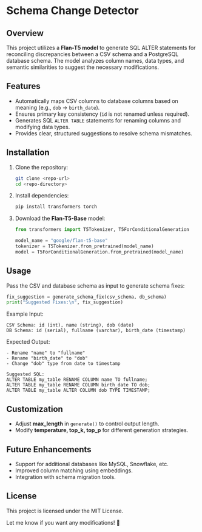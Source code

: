 # Schema Change Detector  

## Overview  
This project utilizes a **Flan-T5 model** to generate SQL ALTER statements for reconciling discrepancies between a CSV schema and a PostgreSQL database schema. The model analyzes column names, data types, and semantic similarities to suggest the necessary modifications.  

## Features  
- Automatically maps CSV columns to database columns based on meaning (e.g., `dob` → `birth_date`).  
- Ensures primary key consistency (`id` is not renamed unless required).  
- Generates SQL `ALTER TABLE` statements for renaming columns and modifying data types.  
- Provides clear, structured suggestions to resolve schema mismatches.  

## Installation  
1. Clone the repository:  
   ```bash
   git clone <repo-url>
   cd <repo-directory>
   ```
2. Install dependencies:  
   ```bash
   pip install transformers torch
   ```
3. Download the **Flan-T5-Base** model:  
   ```python
   from transformers import T5Tokenizer, T5ForConditionalGeneration

   model_name = "google/flan-t5-base"
   tokenizer = T5Tokenizer.from_pretrained(model_name)
   model = T5ForConditionalGeneration.from_pretrained(model_name)
   ```

## Usage  
Pass the CSV and database schema as input to generate schema fixes:  
```python
fix_suggestion = generate_schema_fix(csv_schema, db_schema)
print("Suggested Fixes:\n", fix_suggestion)
```
Example Input:  
```plaintext
CSV Schema: id (int), name (string), dob (date)  
DB Schema: id (serial), fullname (varchar), birth_date (timestamp)  
```
Expected Output:  
```plaintext
- Rename "name" to "fullname"  
- Rename "birth_date" to "dob"  
- Change "dob" type from date to timestamp  

Suggested SQL:  
ALTER TABLE my_table RENAME COLUMN name TO fullname;  
ALTER TABLE my_table RENAME COLUMN birth_date TO dob;  
ALTER TABLE my_table ALTER COLUMN dob TYPE TIMESTAMP;  
```

## Customization  
- Adjust **max_length** in `generate()` to control output length.  
- Modify **temperature, top_k, top_p** for different generation strategies.  

## Future Enhancements  
- Support for additional databases like MySQL, Snowflake, etc.  
- Improved column matching using embeddings.  
- Integration with schema migration tools.  

## License  
This project is licensed under the MIT License.  

Let me know if you want any modifications! 🚀